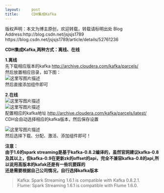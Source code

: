 ```yaml
---
layout:     post
title:      CDH集成Kafka
---
```

<div id="article_content" class="article_content clearfix csdn-tracking-statistics" data-pid="blog" data-mod="popu_307" data-dsm="post">
								<div class="article-copyright">
					版权声明：本文为博主原创，欢迎转载，转载请标明出处 Blog Address:http://blog.csdn.net/jsjsjs1789					https://blog.csdn.net/jsjsjs1789/article/details/52761236				</div>
								            <div id="content_views" class="markdown_views prism-atom-one-dark">
							<!-- flowchart 箭头图标 勿删 -->
							<svg xmlns="http://www.w3.org/2000/svg" style="display: none;"><path stroke-linecap="round" d="M5,0 0,2.5 5,5z" id="raphael-marker-block" style="-webkit-tap-highlight-color: rgba(0, 0, 0, 0);"></path></svg>
							<p><strong>CDH集成Kafka,两种方式：离线、在线</strong></p>

<p><strong>1.离线</strong> <br>
先下载相应版本的kafka   <a href="http://archive.cloudera.com/kafka/parcels/" rel="nofollow">http://archive.cloudera.com/kafka/parcels/</a> <br>
然后放置相应目录，如下图： <br>
<img src="https://img-blog.csdn.net/20161008222528854" alt="这里写图片描述" title=""> <br>
然后直接添加组件即可</p>

<p><strong>2.在线</strong> <br>
<img src="https://img-blog.csdn.net/20161008222925450" alt="这里写图片描述" title=""> <br>
<img src="https://img-blog.csdn.net/20161008222954549" alt="这里写图片描述" title=""> <br>
配置相应的kafka地址  <a href="http://archive.cloudera.com/kafka/parcels/latest/" rel="nofollow">http://archive.cloudera.com/kafka/parcels/latest/</a>  <br>
CDH会自动选择相应的kafka版本，然后保存设置</p>

<p><img src="https://img-blog.csdn.net/20161008224339817" alt="这里写图片描述" title=""> <br>
然后选择下载、分配、激活、添加组件即可！</p>

<p><strong>注意：</strong> <br>
<strong>由于1.6的spark streaming是基于kafka-0.8.2编译的，虽然官网建议kafka-0.8及其以上，但kafka-0.9在更新zk的offset的api，完全不兼容kafka-0.8的api,所以说用高版本的kafak还是有一些坑要踩的</strong> <br>
<strong>还是需要根据自己公司情况，自行选择kafka版本</strong></p>

<blockquote>
  <p>Kafka: Spark Streaming 1.6.1 is compatible with Kafka 0.8.2.1.  <br>
  Flume: Spark Streaming 1.6.1 is compatible with Flume 1.6.0. </p>
</blockquote>            </div>
						<link href="https://csdnimg.cn/release/phoenix/mdeditor/markdown_views-9e5741c4b9.css" rel="stylesheet">
                </div>